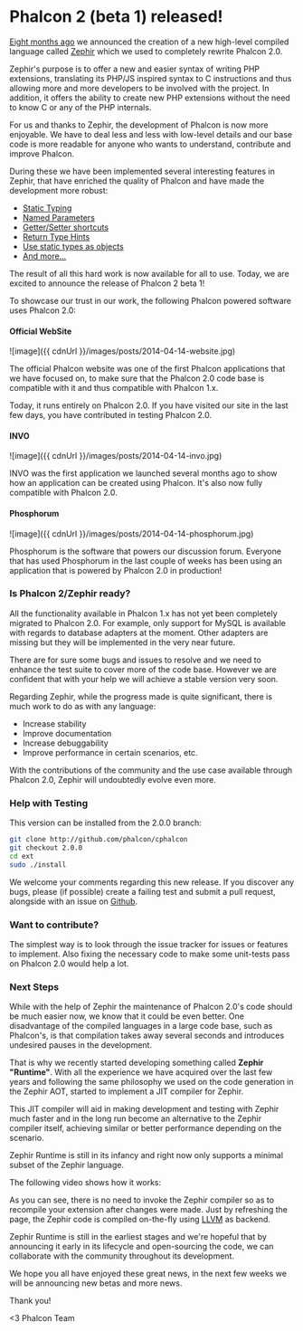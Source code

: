 Phalcon 2 (beta 1) released!
============================

[Eight months ago](https://blog.phalconphp.com/post/phalcon-2-0-the-future)
we announced the creation of a new high-level compiled language called 
[Zephir](http://www.zephir-lang.com) which we used to completely rewrite 
Phalcon 2.0.

Zephir's purpose is to offer a new and easier syntax of writing PHP extensions, 
translating its PHP/JS inspired syntax to C instructions and thus allowing more 
and more developers to be involved with the project. In addition, it offers the 
ability to create new PHP extensions without the need to know C or any of the 
PHP internals.

For us and thanks to Zephir, the development of Phalcon is now more enjoyable. 
We have to deal less and less with low-level details and our base code is more 
readable for anyone who wants to understand, contribute and improve Phalcon.

During these we have been implemented several interesting features in Zephir, 
that have enriched the quality of Phalcon and have made the development more 
robust:

- [Static Typing](http://zephir-lang.com/types.html#static-types)
- [Named Parameters](http://blog.zephir-lang.com/post/76596064349/whats-new-in-zephir-v)
- [Getter/Setter shortcuts](http://zephir-lang.com/oop.html#getter-setter-shortcuts)
- [Return Type Hints](http://zephir-lang.com/oop.html#return-type-hints)
- [Use static types as objects](http://zephir-lang.com/builtin-methods.html)
- [And more…](http://zephir-lang.com/index.html)

The result of all this hard work is now available for all to use. Today, we 
are excited to announce the release of Phalcon 2 beta 1!

To showcase our trust in our work, the following Phalcon powered software uses 
Phalcon 2.0:

#### Official WebSite

![image]({{ cdnUrl }}/images/posts/2014-04-14-website.jpg)

The official Phalcon website was one of the first Phalcon applications that we 
have focused on, to make sure that the Phalcon 2.0 code base is compatible with 
it and thus compatible with Phalcon 1.x.

Today, it runs entirely on Phalcon 2.0. If you have visited our site in the 
last few days, you have contributed in testing Phalcon 2.0.

#### INVO

![image]({{ cdnUrl }}/images/posts/2014-04-14-invo.jpg)

INVO was the first application we launched several months ago to show how an 
application can be created using Phalcon. It's also now fully compatible with 
Phalcon 2.0.

#### Phosphorum

![image]({{ cdnUrl }}/images/posts/2014-04-14-phosphorum.jpg)

Phosphorum is the software that powers our discussion forum. Everyone that has 
used Phosphorum in the last couple of weeks has been using an application that 
is powered by Phalcon 2.0 in production!

### Is Phalcon 2/Zephir ready?

All the functionality available in Phalcon 1.x has not yet been completely 
migrated to Phalcon 2.0. For example, only support for MySQL is available with 
regards to database adapters at the moment. Other adapters are missing but they 
will be implemented in the very near future.

There are for sure some bugs and issues to resolve and we need to enhance the 
test suite to cover more of the code base. However we are confident that with 
your help we will achieve a stable version very soon.

Regarding Zephir, while the progress made is quite significant, there is much 
work to do as with any language:

- Increase stability
- Improve documentation
- Increase debuggability
- Improve performance in certain scenarios, etc.

With the contributions of the community and the use case available through 
Phalcon 2.0, Zephir will undoubtedly evolve even more.

### Help with Testing

This version can be installed from the 2.0.0 branch:

```sh
git clone http://github.com/phalcon/cphalcon
git checkout 2.0.0
cd ext
sudo ./install
```

We welcome your comments regarding this new release. If you discover any bugs, 
please (if possible) create a failing test and submit a pull request, alongside 
with an issue on [Github](http://github.com/phalcon/cphalcon).

### Want to contribute?

The simplest way is to look through the issue tracker for issues or features to 
implement. Also fixing the necessary code to make some unit-tests pass on 
Phalcon 2.0 would help a lot.

### Next Steps

While with the help of Zephir the maintenance of Phalcon 2.0's code should be 
much easier now, we know that it could be even better. One disadvantage of the 
compiled languages in a large code base, such as Phalcon's, is that compilation 
takes away several seconds and introduces undesired pauses in the development.

That is why we recently started developing something called 
**Zephir "Runtime"**. With all the experience we have acquired over the last 
few years and following the same philosophy we used on the code generation in 
the Zephir AOT, started to implement a JIT compiler for Zephir.

This JIT compiler will aid in making development and testing with Zephir much 
faster and in the long run become an alternative to the Zephir compiler itself, 
achieving similar or better performance depending on the scenario.

Zephir Runtime is still in its infancy and right now only supports a minimal 
subset of the Zephir language.

The following video shows how it works:

As you can see, there is no need to invoke the Zephir compiler so as to 
recompile your extension after changes were made. Just by refreshing the page, 
the Zephir code is compiled on-the-fly using [LLVM](http://llvm.org/) as backend.

Zephir Runtime is still in the earliest stages and we're hopeful that by 
announcing it early in its lifecycle and open-sourcing the code, we can 
collaborate with the community throughout its development.

We hope you all have enjoyed these great news, in the next few weeks we will be 
announcing new betas and more news.

Thank you!


<3 Phalcon Team
